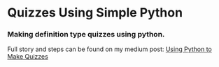 # Quizzes Using Simple Python

### Making definition type quizzes using python.




Full story and steps can be found on my medium post: [Using Python to Make Quizzes](https://medium.com/@imamun/making-quizzes-using-python-ea3bb29f20f9)
